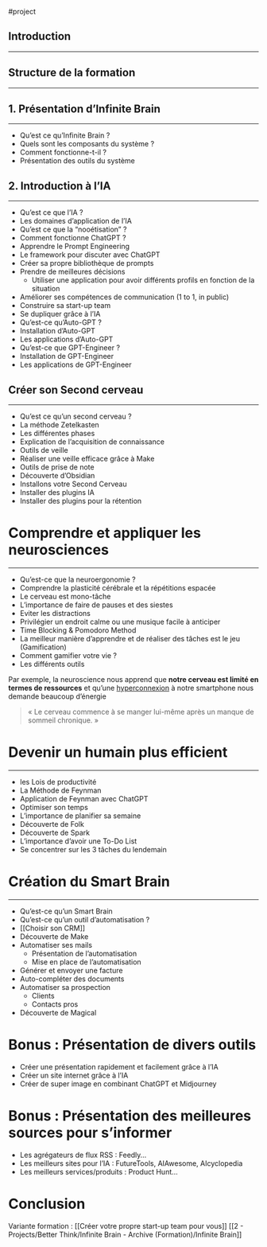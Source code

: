 #project 
## Introduction
- - - -
## Structure de la formation
- - - 
## 1. Présentation d’Infinite Brain
- - - 
- Qu’est ce qu’Infinite Brain ?
- Quels sont les composants du système ?
- Comment fonctionne-t-il ?
- Présentation des outils du système


## 2. Introduction à l’IA
-- - 
- Qu’est ce que l’IA ?
- Les domaines d’application de l’IA
- Qu’est ce que la “nooétisation” ?
- Comment fonctionne ChatGPT ?
- Apprendre le Prompt Engineering
- Le framework pour discuter avec ChatGPT
- Créer sa propre bibliothèque de prompts
- Prendre de meilleures décisions
	- Utiliser une application pour avoir différents profils en fonction de la situation
- Améliorer ses compétences de communication (1 to 1, in public)
- Construire sa start-up team
- Se dupliquer grâce à l’IA
- Qu’est-ce qu’Auto-GPT ?
- Installation d’Auto-GPT
- Les applications d’Auto-GPT
- Qu’est-ce que GPT-Engineer ?
- Installation de GPT-Engineer
- Les applications de GPT-Engineer


## Créer son Second cerveau
- - - 
- Qu’est ce qu’un second cerveau ?
- La méthode Zetelkasten
- Les différentes phases
- Explication de l’acquisition de connaissance
- Outils de veille
- Réaliser une veille efficace grâce à Make
- Outils de prise de note
- Découverte d’Obsidian
- Installons votre Second Cerveau
- Installer des plugins IA
- Installer des plugins pour la rétention


# Comprendre et appliquer les neurosciences
- - - 
- Qu’est-ce que la neuroergonomie ?
- Comprendre la plasticité cérébrale et la répétitions espacée
- Le cerveau est mono-tâche
- L’importance de faire de pauses et des siestes
- Eviter les distractions
- Privilégier un endroit calme ou une musique facile à anticiper
- Time Blocking & Pomodoro Method
- La meilleur manière d’apprendre et de réaliser des tâches est le jeu (Gamification)
- Comment gamifier votre vie ?
- Les différents outils

Par exemple, la neuroscience nous apprend que **notre cerveau est limité en termes de ressources** et qu’une [hyperconnexion](https://www.welcometothejungle.com/fr/articles/applications-productivite) à notre smartphone nous demande beaucoup d’énergie

>« Le cerveau commence à se manger lui-même après un manque de sommeil chronique. »

# Devenir un humain plus efficient
- - - 
- les Lois de productivité
- La Méthode de Feynman
- Application de Feynman avec ChatGPT
- Optimiser son temps
- L’importance de planifier sa semaine
- Découverte de Folk
- Découverte de Spark
- L’importance d’avoir une To-Do List
- Se concentrer sur les 3 tâches du lendemain


# Création du Smart Brain
- - - 
- Qu’est-ce qu’un Smart Brain
- Qu’est-ce qu’un outil d’automatisation ?
- [[Choisir son CRM]]
- Découverte de Make
- Automatiser ses mails
	- Présentation de l’automatisation
	- Mise en place de l’automatisation
- Générer et envoyer une facture
- Auto-compléter des documents
- Automatiser sa prospection
	- Clients
	- Contacts pros
- Découverte de Magical

# Bonus : Présentation de divers outils

- Créer une présentation rapidement et facilement grâce à l’IA
- Créer un site internet grâce à l’IA
- Créer de super image en combinant ChatGPT et Midjourney

# Bonus : Présentation des meilleures sources pour s’informer

- Les agrégateurs de flux RSS : Feedly…
- Les meilleurs sites pour l’IA : FutureTools, AIAwesome, AIcyclopedia
- Les meilleurs services/produits : Product Hunt…

# Conclusion

Variante formation : [[Créer votre propre start-up team pour vous]]
[[2 - Projects/Better Think/Infinite Brain - Archive (Formation)/Infinite Brain]]
